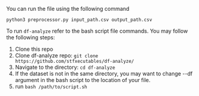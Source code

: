 You can run the file using the following command

`python3 preprocessor.py input_path.csv output_path.csv`

To run `df-analyze` refer to the bash script file commands. You may follow the following steps:
1. Clone this repo
2. Clone df-analyze repo: `git clone https://github.com/stfxecutables/df-analyze/`
3. Navigate to the directory: `cd df-analyze`
4. If the dataset is not in the same directory, you may want to change --df argument in the bash script to the location of your file.
5. run `bash /path/to/script.sh`
